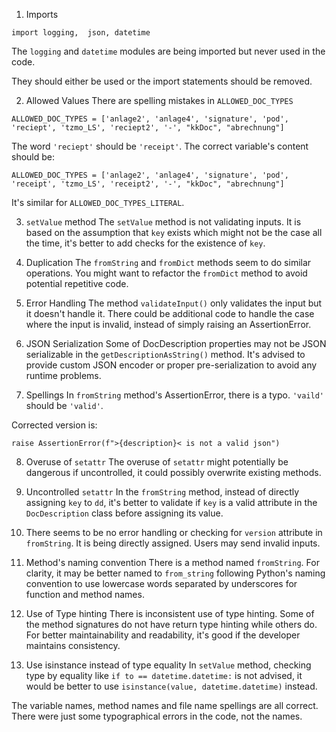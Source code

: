 1. Imports
```
import logging,  json, datetime
```
The `logging` and `datetime` modules are being imported but never used in the code. 

They should either be used or the import statements should be removed.

2. Allowed Values
There are spelling mistakes in `ALLOWED_DOC_TYPES`
```
ALLOWED_DOC_TYPES = ['anlage2', 'anlage4', 'signature', 'pod', 'reciept', 'tzmo_LS', 'reciept2', '-', "kkDoc", "abrechnung"]
```
The word `'reciept'` should be `'receipt'`. The correct variable's content should be:
```
ALLOWED_DOC_TYPES = ['anlage2', 'anlage4', 'signature', 'pod', 'receipt', 'tzmo_LS', 'receipt2', '-', "kkDoc", "abrechnung"]
```
It's similar for `ALLOWED_DOC_TYPES_LITERAL`. 

3. `setValue` method
The `setValue` method is not validating inputs. It is based on the assumption that `key` exists which might not be the case all the time, it's better to add checks for the existence of `key`.

4. Duplication
The `fromString` and `fromDict` methods seem to do similar operations. You might want to refactor the `fromDict` method to avoid potential repetitive code. 

5. Error Handling
The method `validateInput()` only validates the input but it doesn't handle it. There could be additional code to handle the case where the input is invalid, instead of simply raising an AssertionError. 

6. JSON Serialization
Some of DocDescription properties may not be JSON serializable in the `getDescriptionAsString()` method. It's advised to provide custom JSON encoder or proper pre-serialization to avoid any runtime problems.

7. Spellings
In `fromString` method's AssertionError, there is a typo. `'vaild'` should be `'valid'`. 

Corrected version is:
```
raise AssertionError(f">{description}< is not a valid json")
``` 

8. Overuse of `setattr`
The overuse of `setattr` might potentially be dangerous if uncontrolled, it could possibly overwrite existing methods. 

9. Uncontrolled `setattr`
In the `fromString` method, instead of directly assigning `key` to `dd`, it's better to validate if `key` is a valid attribute in the `DocDescription` class before assigning its value. 

10. There seems to be no error handling or checking for `version` attribute in `fromString`. It is being directly assigned. Users may send invalid inputs. 

11. Method's naming convention 
There is a method named `fromString`. For clarity, it may be better named to `from_string` following Python's naming convention to use lowercase words separated by underscores for function and method names.

12. Use of Type hinting 
There is inconsistent use of type hinting. Some of the method signatures do not have return type hinting while others do. For better maintainability and readability, it's good if the developer maintains consistency. 

13. Use isinstance instead of type equality
In `setValue` method, checking type by equality like `if to == datetime.datetime:` is not advised, it would be better to use `isinstance(value, datetime.datetime)` instead. 

The variable names, method names and file name spellings are all correct. There were just some typographical errors in the code, not the names.